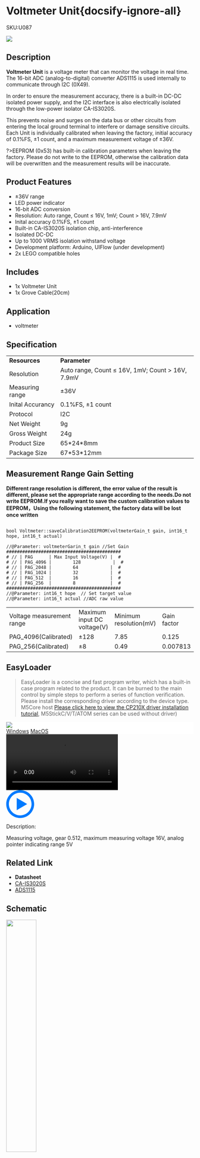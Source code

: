 # Voltmeter Unit{docsify-ignore-all}

<el-tag effect="plain">SKU:U087</el-tag>

<div class="product_pic"><img src="assets/img/product_pics/unit/v_meter/vmeter.webp"></div>

## Description

**Voltmeter Unit** is a voltage meter that can monitor the voltage in real time. The 16-bit ADC (analog-to-digital) converter ADS1115 is used internally to communicate through I2C (0X49).

In order to ensure the measurement accuracy, there is a built-in DC-DC isolated power supply, and the I2C interface is also electrically isolated through the low-power isolator CA-IS3020S.

This prevents noise and surges on the data bus or other circuits from entering the local ground terminal to interfere or damage sensitive circuits. Each Unit is individually calibrated when leaving the factory, initial accuracy of 0.1%FS, ±1 count, and a maximum measurement voltage of ±36V.

?>EEPROM (0x53) has built-in calibration parameters when leaving the factory. Please do not write to the EEPROM, otherwise the calibration data will be overwritten and the measurement results will be inaccurate.

## Product Features

- ±36V range
- LED power indicator
- 16-bit ADC conversion
- Resolution: Auto range, Count ≤ 16V, 1mV; Count > 16V, 7.9mV
- Inital accuracy 0.1%FS, ±1 count
- Built-in CA-IS3020S isolation chip, anti-interference
- Isolated DC-DC
- Up to 1000 VRMS isolation withstand voltage
- Development platform: Arduino, UIFlow (under development)
- 2x LEGO compatible holes

## Includes

- 1x Voltmeter Unit
- 1x Grove Cable(20cm)

## Application

- voltmeter

## Specification

<table>
   <tr style="font-weight:bold">
      <td>Resources</td>
      <td>Parameter</td>
   </tr>
   <tr>
      <td>Resolution</td>
      <td>Auto range, Count ≤ 16V, 1mV; Count > 16V, 7.9mV</td>
   </tr>
   <tr>
      <td>Measuring range</td>
      <td>±36V</td>
   </tr>
   <tr>
      <td>Inital Accurancy </td>
      <td>0.1%FS, ±1 count</td>
   </tr>
   <tr>
      <td>Protocol</td>
      <td>I2C</td>
   </tr>
   <tr>
   <td>Net Weight</td>
      <td>9g</td>
   </tr>
   <tr>
      <td>Gross Weight</td>
      <td>24g</td>
   </tr>
   <tr>
      <td>Product Size</td>
      <td>65*24*8mm</td>
   </tr>
   <tr>
      <td>Package Size</td>
      <td>67*53*12mm</td>
   </tr>
 </table>

##  Measurement Range Gain Setting

**Different range resolution is different, the error value of the result is different, please set the appropriate range according to the needs.Do not write EEPROM.If you really want to save the custom calibration values to EEPROM，Using the following statement, the factory data will be lost once written**

```Arduino

bool Voltmeter::saveCalibration2EEPROM(voltmeterGain_t gain, int16_t hope, int16_t actual)

//@Parameter: voltmeterGarin_t gain //Set Gain
###########################################
# // | PAG      | Max Input Voltage(V) |  #
# // | PAG_4096 |        128            |  #
# // | PAG_2048 |        64            |  #
# // | PAG_1024 |        32            |  #
# // | PAG_512  |        16            |  #
# // | PAG_256  |        8             |  #
###########################################
//@Parameter: int16_t hope  // Set target value
//@Parameter: int16_t actual //ADC raw value

```

<!-- <table>
 <tr><td>ADC1115_Reference calibration</td><td>Calibration voltage(V)</td><td>Expected reading(int16)</td></tr>
 <tr><td>PGA4096(4.096)</td><td>60</td><td>7641</td></tr>
 <tr><td>PGA512(0.512)</td><td>5</td><td>5094</td></tr>
</table> -->

<table>
 <tr><td>Voltage measurement range</td><td>Maximum input DC voltage(V)</td><td>Minimum resolution(mV)</td><td>Gain factor</td></tr>
 <tr><td>PAG_4096(Calibrated)</td><td>±128</td><td>7.85</td><td>0.125</td></tr>
 <!-- <tr><td>2.048</td><td>64</td><td>3.93</td><td>0.0625</td></tr>
 <tr><td>1.024</td><td>32</td><td>1.96</td><td>0.03125</td></tr>
 <tr><td>0.512</td><td>16</td><td>0.98</td><td>0.015625</td></tr> -->
 <tr><td>PAG_256(Calibrated)</td><td>±8</td><td>0.49</td><td>0.007813</td></tr>
</table>

## EasyLoader

>EasyLoader is a concise and fast program writer, which has a built-in case program related to the product. It can be burned to the main control by simple steps to perform a series of function verification. Please install the corresponding driver according to the device type. M5Core host [Please click here to view the CP210X driver installation tutorial](en/arduino/arduino_development), M5StickC/V/T/ATOM series can be used without driver)

<div class="easyloader-box">
    <div style="background-color:white;">
        <div><img src="https://m5stack.oss-cn-shenzhen.aliyuncs.com/image/easyloader_intro.webp"></div>
        <div class="easyloader-btn">
            <a href="https://m5stack.oss-cn-shenzhen.aliyuncs.com/EasyLoader/Windows/UNIT/For%20M5Core/EasyLoader_V_Meter_Unit.exe">Windows</a>
            <a href="https://m5stack.oss-cn-shenzhen.aliyuncs.com/EasyLoader/MacOS/UNIT/EasyLoader_V_Meter_Unit_for_M5Core.dmg">MacOS</a>
        </div>
    </div>
    <div>
        <video id="example_video" controls>
            <source src="https://m5stack.oss-cn-shenzhen.aliyuncs.com/video/Product_example_video/Unit/VMeter.mp4" type="video/mp4">
        </video>
        <div class="easyloader-mask">
        <a>
            <svg id="play-btn" t="1583228776634" class="icon" viewBox="0 0 1024 1024" version="1.1" xmlns="http://www.w3.org/2000/svg" p-id="4152" width="75" height="75"><path d="M512 0C229.216 0 0 229.216 0 512s229.216 512 512 512 512-229.216 512-512S794.784 0 512 0z m0 928C282.24 928 96 741.76 96 512S282.24 96 512 96s416 186.24 416 416-186.24 416-416 416zM384 288l384 224-384 224z" p-id="4153" fill="#007aff"></path></svg></a>
            <p>Description:</p>
            <p>Measuring voltage, gear 0.512, maximum measuring voltage 16V, analog pointer indicating range 5V</p>
        </div>
    </div>
</div>

## Related Link

-  **Datasheet**
  - [CA-IS3020S](https://m5stack.oss-cn-shenzhen.aliyuncs.com/resource/docs/datasheet/unit/CA-IS3020S.pdf)
  - [ADS1115](https://m5stack.oss-cn-shenzhen.aliyuncs.com/resource/docs/datasheet/unit/ADS1115.PDF)

## Schematic

<img src="assets/img/product_pics/unit/v_meter/v_meter_sch.webp" width="40%">

### PinMap

<table>
 <tr><td>M5Core(GROVE A)</td><td>SDA(GPIO21)</td><td>SCL(GPIO22)</td><td>5V</td><td>GND</td></tr>
 <tr><td>V Meter Unit</td><td>SDA</td><td>SCL</td><td>5V</td><td>GND</td></tr>
</table>

## Example

### 1. Arduino

- [Click here to download the Arduino example](https://github.com/m5stack/M5-ProductExampleCodes/tree/master/Unit/V_Meter_Unit)

### 2. UIFlow

- [Click here to download the UIFlow example](https://github.com/m5stack/M5-ProductExampleCodes/tree/master/Unit/V_Meter_Unit/UIFlow)

<img src="assets/img/product_pics/unit/v_meter/v_meter.webp">

<el-divider content-position="right">Last updated: 2020-12-14</el-divider>

<script>

   var purchase_link = 'https://m5stack.com/collections/m5-unit/products/voltmeter-unit-ads1115';

   anchor_search(purchase_link);
   scrollFunc();

</script>
